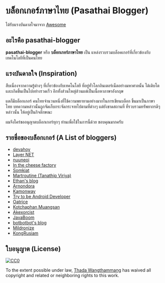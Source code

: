 # บล็อกเกอร์ภาษาไทย (Pasathai Blogger)
ได้รับแรงบันดาลใจมาจาก [Awesome](https://github.com/sindresorhus/awesome)

## อะไรคือ pasathai-blogger
**pasathai-blogger** หรือ **บล็อกเกอร์ภาษาไทย** เป็น แหล่งรวบรวมบล็อคเกอร์ที่เกี่ยวข้องกับเทคโนโลยีที่เป็นคนไทย

## แรงบันดาลใจ (Inspiration)
สืบเนื่องจากความรู้ต่างๆ ที่เกี่ยวข้องกับเทคโนโลยี ที่อยู่ทั่วโลกอินเตอร์เน็ตอย่างมหาศาลนั้น ได้เติบโตและเกิดขึ้นเป็นไปอย่างรวดเร็ว อีกทั้งส่วนใหญ่ล้วนแต่เป็นเนื้อหาภาษาอังกฤษ

แตก็มีบล็อกเกอร์ คนไทยจำนวนหนึ่งที่ใช้ความพยายามอย่างมากในการเขียนบล็อก ขึ้นมาเป็นภาษาไทย บทความหล่าวนั้นถูกจัดเก็บกระจัดกระจายไปตามที่ต่างๆ แต่ยังขาดสถานที่ ที่รวบรวมทรัพยากรดีๆ หล่าวนั้น ให้อยู่เป็นกิจลักษณะ

ผมจึงใคร่ขออนุญาตบล็อกเกอร์ทุกๆ ท่านเพื่อใช้ในการนี้ด้วย ขอบคุณมากครับ

## รายชื่อของบล็อกเกอร์ (A List of bloggers)

- [devahoy](http://devahoy.com/)
- [Layer NET](http://www.layer-net.com/)
- [nuuneoi](https://nuuneoi.com/)
- [In the cheese factory](https://inthecheesefactory.com)
- [Somkiat](http://www.somkiat.cc/)
- [Martroutine (Tanathip Viriya)](http://blog.martroutine.com/)
- [Ethan's blog](http://www.artit-k.com/)
- [Arnondora](https://www.arnondora.in.th/)
- [Kamonway](http://www.kamonway.com/)
- [Try to be Android Developer](http://www.trydroid.com/)
- [Oatrice](https://oatrice.wordpress.com/)
- [Kotchaphan Muangsan](https://medium.com/@werockstar)
- [Akexorcist](http://www.akexorcist.com/)
- [JavaBoom](https://javaboom.wordpress.com/)
- [botbotbot's blog](http://dev.im-bot.com/)
- [Mildronize](http://dev.mildronize.com)
- [KongRusiam](http://kongruksiamblogger.blogspot.com)

## ใบอนุญาต (License)
[![CC0](http://mirrors.creativecommons.org/presskit/buttons/88x31/svg/cc-zero.svg)](https://creativecommons.org/publicdomain/zero/1.0/)

To the extent possible under law, [Thada Wangthammang](http://dev.mildronize.com) has waived all copyright and related or neighboring rights to this work.
